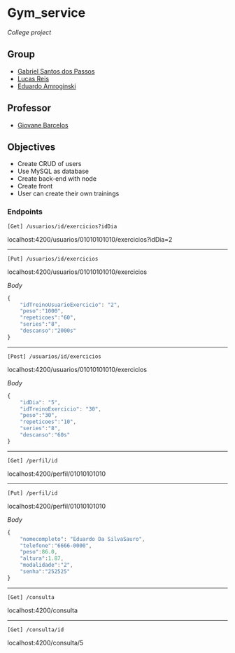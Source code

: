 # Gym_service

_College project_

## Group 
 - [Gabriel Santos dos Passos](https://github.com/gabrielSpassos) 
 - [Lucas Reis](https://github.com/lucasship)
 - [Eduardo Amroginski](https://github.com/CrazyAMK)
 
## Professor

 - [Giovane Barcelos](https://github.com/giovanebarcelos)

## Objectives

* Create CRUD of users
* Use MySQL as database
* Create back-end with node
* Create front 
* User can create their own trainings

### Endpoints 

```
[Get] /usuarios/id/exercicios?idDia
```

>
localhost:4200/usuarios/01010101010/exercicios?idDia=2
<hr>

```
[Put] /usuarios/id/exercicios
```

>
localhost:4200/usuarios/01010101010/exercicios

_Body_
```javascript
{
    "idTreinoUsuarioExercicio": "2",
    "peso":"1000",
    "repeticoes":"60",
    "series":"8",
    "descanso":"2000s"
}
```
<hr>

```
[Post] /usuarios/id/exercicios
```

>
localhost:4200/usuarios/01010101010/exercicios

_Body_
```javascript
{
    "idDia": "5",
    "idTreinoExercicio": "30",
    "peso":"30",
    "repeticoes":"10",
    "series":"8",
    "descanso":"60s"
}
```

<hr>

```
[Get] /perfil/id
```

>
localhost:4200/perfil/01010101010

<hr>

```
[Put] /perfil/id
```

>
localhost:4200/perfil/01010101010

_Body_
```javascript
{
    "nomecompleto": "Eduardo Da SilvaSauro",
    "telefone":"6666-0000",
    "peso":86.0,
    "altura":1.87,
    "modalidade":"2",
    "senha":"252525"
}
```

<hr>

```
[Get] /consulta
```

>
localhost:4200/consulta

<hr>

```
[Get] /consulta/id
```

>
localhost:4200/consulta/5